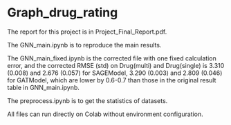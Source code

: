 # Graph_drug_rating
The report for this project is in Project_Final_Report.pdf.

The GNN_main.ipynb is to reproduce the main results. 

The GNN_main_fixed.ipynb is the corrected file with one fixed calculation error, and the corrected RMSE (std) on Drug(multi) and Drug(single) is 3.310 (0.008) and 2.676 (0.057) for SAGEModel, 3.290 (0.003) and 2.809 (0.046) for GATModel, which are lower by 0.6-0.7 than those in the original result table in GNN_main.ipynb.


The preprocess.ipynb is to get the statistics of datasets.

All files can run directly on Colab without environment configuration.
